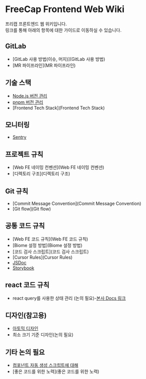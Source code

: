 # FreeCap Frontend Web Wiki
프리캡 프론트엔드 웹 위키입니다.  
링크를 통해 아래의 항목에 대한 가이드로 이동하실 수 있습니다.

## GitLab
+ [GitLab 사용 방법(이슈, 머지)](GitLab 사용 방법)
+ [MR 파이프라인](MR 파이프라인)

## 기술 스택
+ [Node.js 버전 관리](nvm)
+ [pnpm 버전 관리](Corepack)
+ [Frontend Tech Stack](Frontend Tech Stack)

## 모니터링
+ [Sentry](Sentry)

## 프로젝트 규칙
+ [Web FE 네이밍 컨벤션](Web FE 네이밍 컨벤션)
+ [디렉토리 구조](디렉토리 구조)

## Git 규칙
+ [Commit Message Convention](Commit Message Convention)
+ [Git flow](Git flow)

## 공통 코드 규칙
+ [Web FE 코드 규칙](Web FE 코드 규칙)
+ [Biome 설정 방법](Biome 설정 방법)
+ [코드 검사 스크립트](코드 검사 스크립트)
+ [Cursor Rules](Cursor Rules)
+ [JSDoc](JSDoc)
+ [Storybook](Storybook)

## react 코드 규칙
+ react query를 사용한 상태 관리 (논의 필요)-[본사 Docs 링크](https://docs.sooplive.com/front/Sooplive[App]/state-management)

## 디자인(참고용)
+ [아토믹 디자인](https://tech.kakaoent.com/front-end/2022/220505-how-page-part-use-atomic-design-system/)
+ 최소 크기 기준 디자인(논의 필요)

## 기타 논의 필요
+ [컴포넌트 자동 생성 스크립트에 대해](https://docs.sooplive.com/front/Sooplive[Web]/Common/create-component-script)
+ [좋은 코드를 위한 노력](좋은 코드를 위한 노력)


